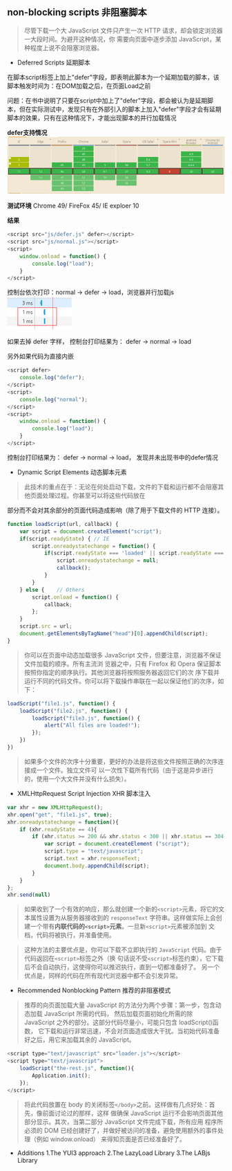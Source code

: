 ## non-blocking scripts 非阻塞脚本

>尽管下载一个大 JavaScript 文件只产生一次 HTTP 请求，却会锁定浏览器一大段时间。为避开这种情况，你
需要向页面中逐步添加 JavaScript，某种程度上说不会阻塞浏览器。

+ Deferred Scripts 延期脚本

在脚本script标签上加上"defer"字段，即表明此脚本为一个延期加载的脚本，该脚本触发时间为：在DOM加载之后，在页面Load之前

问题：在书中说明了只要在script中加上了"defer"字段，都会被认为是延期脚本，但在实际测试中，发现只有在外部引入的脚本上加入"defer"字段才会有延期脚本的效果，只有在这种情况下，才能出现脚本的并行加载情况

**defer支持情况**
![canIuse_defer](./screensnap/canIuse.png)

**测试环境**
Chrome 49/ FireFox 45/ IE exploer 10

**结果**
```javascript
<script src="js/defer.js" defer></script>
<script src="js/normal.js"></script>
<script>
	window.onload = function() {
		console.log("load");
	}
</script>
```

控制台依次打印：normal -> defer -> load，浏览器并行加载js
![callback](./screensnap/load.png)

如果去掉 defer 字样， 控制台打印结果为： defer -> normal -> load

另外如果代码为直接内嵌
```javascript
<script defer>
	console.log("defer");
</script>
<script>
	console.log("normal");
</script>
<script>
	window.onload = function() {
		console.log("load");
	}
</script>
```

控制台打印结果为： defer -> normal -> load， 发现并未出现书中的defer情况

+ Dynamic Script Elements 动态脚本元素

>此技术的重点在于：无论在何处启动下载，文件的下载和运行都不会阻塞其他页面处理过程。你甚至可以将这些代码放在
<head>部分而不会对其余部分的页面代码造成影响（除了用于下载文件的 HTTP 连接）。

```javascript
function loadScript(url, callback) {
	var script = document.createElement("script");
	if(script.readyState) { // IE
		script.onreadystatechange = function() {
			if(script.readyState === 'loaded' || script.readyState === 'complete') {
				script.onreadystatechange = null;
				callback();
			}
		}
	} else {	// Others
		script.onload = function() {
			callback;
		};
	}
	script.src = url;
	document.getElementsByTagName("head")[0].appendChild(script);
}
```
>你可以在页面中动态加载很多 JavaScript 文件，但要注意，浏览器不保证文件加载的顺序。所有主流浏
览器之中，只有 Firefox 和 Opera 保证脚本按照你指定的顺序执行。其他浏览器将按照服务器返回它们的次
序下载并运行不同的代码文件。你可以将下载操作串联在一起以保证他们的次序，如下：

```javascript
loadScript("file1.js", function() {
	loadScript("file2.js", function() {
		loadScript("file3.js", function() {
			alert("All files are loaded!");
		});
	})
})
```
>如果多个文件的次序十分重要，更好的办法是将这些文件按照正确的次序连接成一个文件。独立文件可
以一次性下载所有代码（由于这是异步进行的，使用一个大文件并没有什么损失）。

+ XMLHttpRequest Script Injection XHR 脚本注入

```javascript
var xhr = new XMLHttpRequest();
xhr.open("get", "file1.js", true);
xhr.onreadystatechange = function(){
	if (xhr.readyState == 4){
		if (xhr.status >= 200 && xhr.status < 300 || xhr.status == 304) {
			var script = document.createElement ("script");
			script.type = "text/javascript";
			script.text = xhr.responseText;
			document.body.appendChild(script);
		}
	}
};
xhr.send(null)
```
> 如果收到了一个有效的响应，那么就创建一个新的`<script>`元素，将它的文本属性设置为从服务器接收到的
`responseText` 字符串。这样做实际上会创建一个带有**内联代码的`<script>`元素**。一旦新`<script>`元素被添加到
文档，代码将被执行，并准备使用。

> 这种方法的主要优点是，你可以下载不立即执行的 `JavaScript` 代码。由于代码返回在`<script>`标签之外（换
句话说不受`<script>`标签约束），它下载后不会自动执行，这使得你可以推迟执行，直到一切都准备好了。
另一个优点是，同样的代码在所有现代浏览器中都不会引发异常。

+ Recommended Nonblocking Pattern 推荐的非阻塞模式

> 推荐的向页面加载大量 JavaScript 的方法分为两个步骤：第一步，包含动态加载 JavaScript 所需的代码，
然后加载页面初始化所需的除 JavaScript 之外的部分。这部分代码尽量小，可能只包含 loadScript()函数，
它下载和运行非常迅速，不会对页面造成很大干扰。当初始代码准备好之后，用它来加载其余的 JavaScript。

```javascript
<script type="text/javascript" src="loader.js"></script>
<script type="text/javascript">
	loadScript("the-rest.js", function(){
		Application.init();
	});
</script>
```
> 将此代码放置在 body 的关闭标签`</body>`之前。这样做有几点好处：首先，像前面讨论过的那样，这样
做确保 JavaScript 运行不会影响页面其他部分显示。其次，当第二部分 JavaScript 文件完成下载，所有应用
程序所必须的 DOM 已经创建好了，并做好被访问的准备，避免使用额外的事件处理（例如 window.onload）
来得知页面是否已经准备好了。

+ Additions
1.The YUI3 approach
2.The LazyLoad Library
3.The LABjs Library



